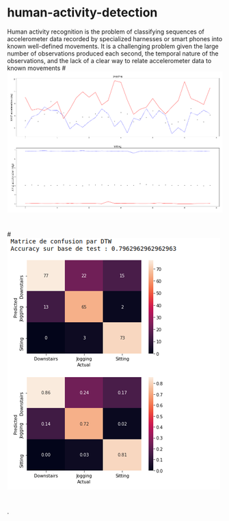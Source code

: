 # human-activity-detection
Human activity recognition is the problem of classifying sequences of accelerometer data recorded by specialized harnesses or smart phones into known well-defined movements.
It is a challenging problem given the large number of observations produced each second, the temporal nature of the observations, and the lack of a clear way to relate accelerometer data to known movements
#![Analysis example 1 : ](analysis1.png)
#
#![Analysis example 2 ](analysis2.png)
#
.